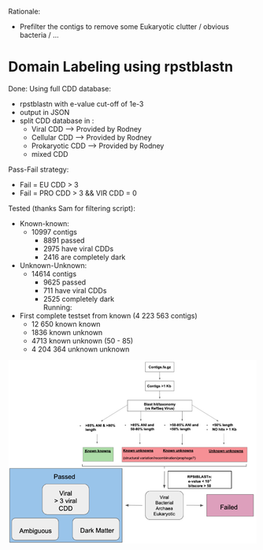 Rationale:
 - Prefilter the contigs to remove some Eukaryotic clutter / obvious bacteria / ...

# Domain Labeling using rpstblastn
Done:
Using full CDD database:
 - rpstblastn with e-value cut-off of 1e-3
 - output in JSON
 - split CDD database in :
    - Viral CDD --> Provided by Rodney 
    - Cellular CDD --> Provided by Rodney
    - Prokaryotic CDD --> Provided by Rodney 
    - mixed CDD

Pass-Fail strategy:
 - Fail = EU CDD > 3
 - Fail = PRO CDD > 3 && VIR CDD = 0

Tested (thanks Sam for filtering script):
 - Known-known:
 	- 10997 contigs
		- 8891 passed
		- 2975 have viral CDDs
		- 2416 are completely dark
 - Unknown-Unknown:
 	- 14614 contigs
		- 9625 passed
		- 711 have viral CDDs
		- 2525 completely dark  
Running:
- First complete testset from known (4 223 563 contigs)
	- 12 650 known known
	- 1836 known unknown
	- 4713 known unknown (50 - 85)
	- 4 204 364 unknown unknown

![alt text](https://github.com/NCBI-Hackathons/VirusDiscoveryProject/blob/master/DomainLabeling/pipe.png)

